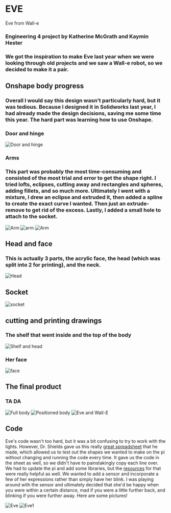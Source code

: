# EVE
 Eve from Wall-e 
### Engineering 4 project by Katherine McGrath and Kaymin Hester
### We got the inspiration to make Eve last year when we were looking through old projects and we saw a Wall-e robot, so we decided to make it a pair.
## Onshape body progress
### Overall I would say this design wasn't particularly hard, but it was tedious. Because I designed it in Solidworks last year, I had already made the design decisions, saving me some time this year. The hard part was learning how to use Onshape.
### Door and hinge
![Door and hinge](https://github.com/kmcgrat28/EVE/blob/main/wvZUDUWySIyACJK7R3p8%2Bw_thumb_341.jpg)
### Arms
### This part was probably the most time-consuming and consisted of the most trial and error to get the shape right. I tried lofts, eclipses, cutting away and rectangles and spheres, adding fillets, and so much more. Ultimately I went with a mixture, I drew an eclipse and extruded it, then added a spline to create the exact curve I wanted. Then just an extrude-remove to get rid of the excess. Lastly, I added a small hole to attach to the socket.
![Arm](https://github.com/kmcgrat28/EVE/blob/main/88CrdjepRTi1F3ZZwTls8g_thumb_343.jpg)
![arm](https://github.com/kmcgrat28/EVE/blob/main/%2BkYjsVHiSj%2Ba3jiNJpEmWg_thumb_344.jpg)
![Arm](https://github.com/kmcgrat28/EVE/blob/main/rTkve%25CJSlaRW6k8Ho3jEg_thumb_345.jpg)

## Head and face
### This is actually 3 parts, the acrylic face, the head (which was split into 2 for printing), and the neck. 
![Head](https://github.com/kmcgrat28/EVE/blob/main/BUcDRua2Q1W4uoZmbqgldw_thumb_349.jpg)

## Socket
![socket](https://github.com/kmcgrat28/EVE/blob/main/cO1pEhYKQh2uPf6lmF603A_thumb_34a.jpg)

## cutting and printing drawings

### The shelf that went inside and the top of the body
![Shelf and head](https://github.com/kmcgrat28/EVE/blob/main/lgymQ87bRLGu8CqjQrR8RA_thumb_346.jpg)
### Her face
![face](https://github.com/kmcgrat28/EVE/blob/main/tZJAEFj8S8a7OGyK5AI1NA_thumb_342.jpg)

## The final product
### TA DA

![Full body](https://github.com/kmcgrat28/EVE/blob/main/IMG_6414.HEIC)
![Positioned body](https://github.com/kmcgrat28/EVE/blob/main/IMG_6411.HEIC)
![Eve and Wall-E](https://github.com/kmcgrat28/EVE/blob/main/IMG_6416.HEIC)

## Code 

Eve's code wasn't too hard, but it was a bit confusing to try to work with the lights. However, Dr. Shields gave us this really [great spreadsheet](https://docs.google.com/spreadsheets/d/1iTayUid6laWyjTvUFK-ij3jIovaHw36wR05HZaynm34/edit#gid=858300470) that he made, which allowed us to test out the shapes we wanted to make on the pi without changing and running the code every time. It gave us the code in the sheet as well, so we didn't have to painstakingly copy each line over. We had to update the pi and add some libraries, but the [resources](https://learn.adafruit.com/circuitpython-on-raspberrypi-linux/installing-circuitpython-on-raspberry-pi) for that were really helpful as well. We wanted to add a sensor and incorporate a few of her expressions rather than simply have her blink. I was playing around with the sensor and ultimately decided that she'd be happy when you were within a certain distance, mad if you were a little further back, and blinking if you were further away. Here are some pictures!


![Eve](https://github.com/khester35/EVE-Robot/blob/master/IMG-0101.jpg?raw=true)
![Eve1](https://github.com/khester35/EVE-Robot/blob/master/IMG-0086.jpg?raw=true)
